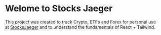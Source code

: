 # Welome to Stocks Jaeger

This project was created to track Crypto, ETFs and Forex for personal use at [StocksJaeger](stocksjaeger.onrender.com) and to understand the fundamentals of React + Tailwind.